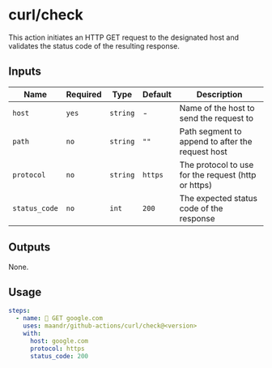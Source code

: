 # curl/check

This action initiates an HTTP GET request to the designated host and validates the status code of the resulting response.

## Inputs

| Name          | Required | Type     | Default | Description                                         |
|---------------| -------- | -------- |---------| ----------------------------------------------------|
| `host`        | `yes`    | `string` | -       | Name of the host to send the request to             |
| `path`        | `no`     | `string` | `""`    | Path segment to append to after the request host    |
| `protocol`    | `no`     | `string` | `https` | The protocol to use for the request (http or https) |
| `status_code` | `no`     | `int`    | `200`   | The expected status code of the response            |

## Outputs

None.

## Usage

```yaml
steps:
  - name: 🧪 GET google.com
    uses: maandr/github-actions/curl/check@<version>
    with:
      host: google.com
      protocol: https
      status_code: 200
```
